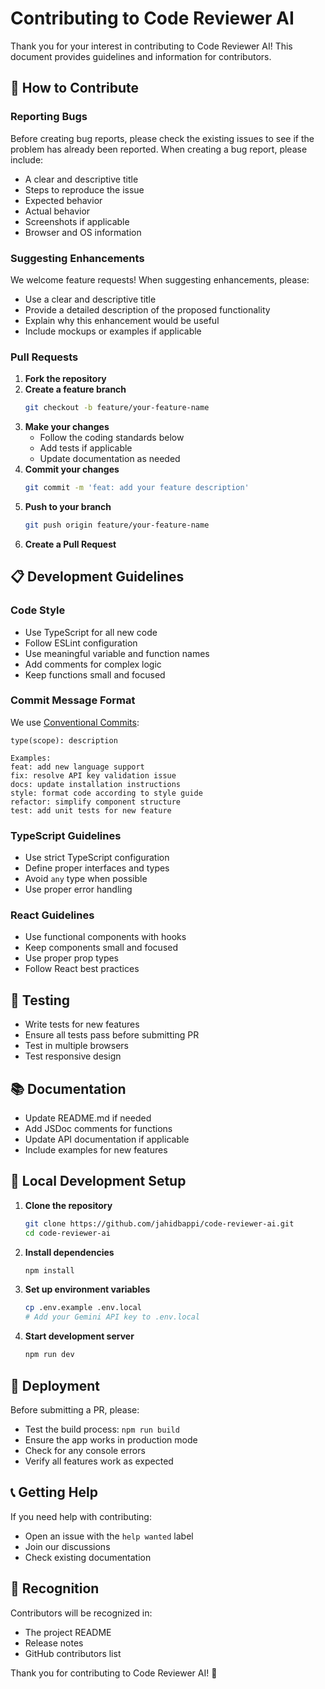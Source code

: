 # Contributing to Code Reviewer AI

Thank you for your interest in contributing to Code Reviewer AI! This document provides guidelines and information for contributors.

## 🤝 How to Contribute

### Reporting Bugs

Before creating bug reports, please check the existing issues to see if the problem has already been reported. When creating a bug report, please include:

- A clear and descriptive title
- Steps to reproduce the issue
- Expected behavior
- Actual behavior
- Screenshots if applicable
- Browser and OS information

### Suggesting Enhancements

We welcome feature requests! When suggesting enhancements, please:

- Use a clear and descriptive title
- Provide a detailed description of the proposed functionality
- Explain why this enhancement would be useful
- Include mockups or examples if applicable

### Pull Requests

1. **Fork the repository**
2. **Create a feature branch**
   ```bash
   git checkout -b feature/your-feature-name
   ```
3. **Make your changes**
   - Follow the coding standards below
   - Add tests if applicable
   - Update documentation as needed
4. **Commit your changes**
   ```bash
   git commit -m 'feat: add your feature description'
   ```
5. **Push to your branch**
   ```bash
   git push origin feature/your-feature-name
   ```
6. **Create a Pull Request**

## 📋 Development Guidelines

### Code Style

- Use TypeScript for all new code
- Follow ESLint configuration
- Use meaningful variable and function names
- Add comments for complex logic
- Keep functions small and focused

### Commit Message Format

We use [Conventional Commits](https://www.conventionalcommits.org/):

```
type(scope): description

Examples:
feat: add new language support
fix: resolve API key validation issue
docs: update installation instructions
style: format code according to style guide
refactor: simplify component structure
test: add unit tests for new feature
```

### TypeScript Guidelines

- Use strict TypeScript configuration
- Define proper interfaces and types
- Avoid `any` type when possible
- Use proper error handling

### React Guidelines

- Use functional components with hooks
- Keep components small and focused
- Use proper prop types
- Follow React best practices

## 🧪 Testing

- Write tests for new features
- Ensure all tests pass before submitting PR
- Test in multiple browsers
- Test responsive design

## 📚 Documentation

- Update README.md if needed
- Add JSDoc comments for functions
- Update API documentation if applicable
- Include examples for new features

## 🔧 Local Development Setup

1. **Clone the repository**
   ```bash
   git clone https://github.com/jahidbappi/code-reviewer-ai.git
   cd code-reviewer-ai
   ```

2. **Install dependencies**
   ```bash
   npm install
   ```

3. **Set up environment variables**
   ```bash
   cp .env.example .env.local
   # Add your Gemini API key to .env.local
   ```

4. **Start development server**
   ```bash
   npm run dev
   ```

## 🚀 Deployment

Before submitting a PR, please:

- Test the build process: `npm run build`
- Ensure the app works in production mode
- Check for any console errors
- Verify all features work as expected

## 📞 Getting Help

If you need help with contributing:

- Open an issue with the `help wanted` label
- Join our discussions
- Check existing documentation

## 🎉 Recognition

Contributors will be recognized in:

- The project README
- Release notes
- GitHub contributors list

Thank you for contributing to Code Reviewer AI! 🚀 